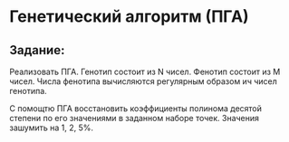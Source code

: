 # Генетический алгоритм (ПГА)

## Задание:
Реализовать ПГА. Генотип состоит из N чисел. Фенотип состоит из M чисел. Числа фенотипа вычисляются регулярным
образом ич чисел генотипа.

С помощтю ПГА восстановить коэффициенты полинома десятой степени по его значениями в заданном наборе точек.
Значения зашумить на 1, 2, 5%.
